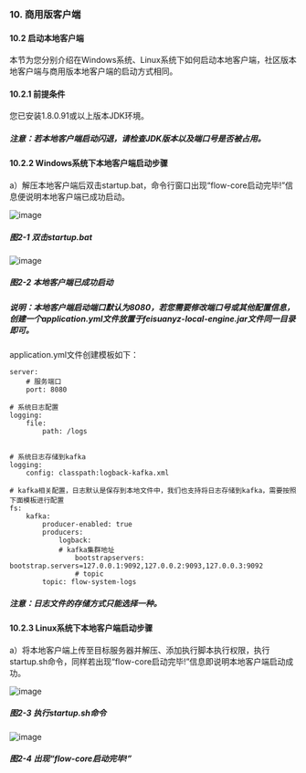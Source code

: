### 10. 商用版客户端

#### 10.2 启动本地客户端

本节为您分别介绍在Windows系统、Linux系统下如何启动本地客户端，社区版本地客户端与商用版本地客户端的启动方式相同。

#### 10.2.1 前提条件

您已安装1.8.0.91或以上版本JDK环境。

##### 注意：若本地客户端启动闪退，请检查JDK版本以及端口号是否被占用。

#### 10.2.2 Windows系统下本地客户端启动步骤

a）解压本地客户端后双击startup.bat，命令行窗口出现“flow-core启动完毕!”信息便说明本地客户端已成功启动。

![image](https://user-images.githubusercontent.com/79617492/229707048-e19536d7-60d4-420c-9eae-2cf42c5c4038.png)

##### 图2-1 双击startup.bat

![image](https://user-images.githubusercontent.com/79617492/229708543-37d6d992-fd77-4f1e-b5ec-b9023191495c.png)

##### 图2-2 本地客户端已成功启动

##### 说明：本地客户端启动端口默认为8080，若您需要修改端口号或其他配置信息，创建一个application.yml文件放置于feisuanyz-local-engine.jar文件同一目录即可。

application.yml文件创建模板如下：

```
server:
    # 服务端口
    port: 8080

# 系统日志配置
logging:
    file:
        path: /logs


# 系统日志存储到kafka
logging:
    config: classpath:logback-kafka.xml

# kafka相关配置，日志默认是保存到本地文件中，我们也支持将日志存储到kafka，需要按照下面模板进行配置
fs:
    kafka:
        producer-enabled: true
        producers:
            logback:
            # kafka集群地址
                bootstrapservers: bootstrap.servers=127.0.0.1:9092,127.0.0.2:9093,127.0.0.3:9092
                # topic
        topic: flow-system-logs
```

##### 注意：日志文件的存储方式只能选择一种。

#### 10.2.3 Linux系统下本地客户端启动步骤

a）将本地客户端上传至目标服务器并解压、添加执行脚本执行权限，执行startup.sh命令，同样若出现“flow-core启动完毕!”信息即说明本地客户端启动成功。

![image](https://user-images.githubusercontent.com/79617492/229708570-57192442-5c7a-45d2-9373-20944b21ab25.png)

##### 图2-3 执行startup.sh命令

![image](https://user-images.githubusercontent.com/79617492/229708597-c0474e41-2bdd-45d8-9a58-0712a2da306b.png)

##### 图2-4 出现“flow-core启动完毕!”
